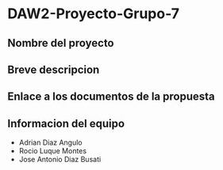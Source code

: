 # DAW2-Proyecto-Grupo-7

## Nombre del proyecto

## Breve descripcion

## Enlace a los documentos de la propuesta

## Informacion del equipo
- Adrian Diaz Angulo
- Rocio Luque Montes
- Jose Antonio Diaz Busati
